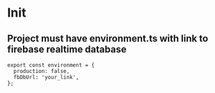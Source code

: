 # Init

## Project must have environment.ts with link to firebase realtime database

```
export const environment = {
  production: false,
  fbDbUrl: 'your_link',
};
```
